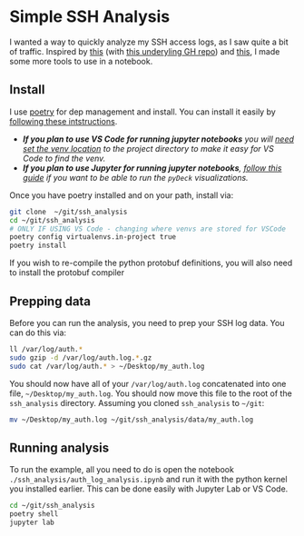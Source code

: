 # Simple SSH Analysis

I wanted a way to quickly analyze my SSH access logs, as I saw quite a bit of traffic. Inspired by [this](https://bastian.rieck.me/blog/posts/2019/ssh_incidents/) (with [this underyling GH repo](https://github.com/Pseudomanifold/Auceps)) and [this](https://gist.github.com/ryupold/eaedea845d4b54f10d68c9e97f48c65b), I made some more tools to use in a notebook.

## Install

I use [poetry](https://python-poetry.org/) for dep management and install. You can install it easily by [following these intstructions](https://python-poetry.org/docs/#installation). 
- ***If you plan to use VS Code for running jupyter notebooks** you will [need set the venv location](https://stackoverflow.com/a/64434542) to the project directory to make it easy for VS Code to find the venv.*
- ***If you plan to use Jupyter for running jupyter notebooks**, [follow this guide](https://deckgl.readthedocs.io/en/latest/installation.html#enabling-pydeck-for-jupyter) if you want to be able to run the `pyDeck` visualizations.*


Once you have poetry installed and on your path, install via:
```bash
git clone  ~/git/ssh_analysis
cd ~/git/ssh_analysis
# ONLY IF USING VS Code - changing where venvs are stored for VSCode
poetry config virtualenvs.in-project true
poetry install
```

If you wish to re-compile the python protobuf definitions, you will also need to install the protobuf compiler

## Prepping data

Before you can run the analysis, you need to prep your SSH log data. You can do this via:

```bash
ll /var/log/auth.*
sudo gzip -d /var/log/auth.log.*.gz
sudo cat /var/log/auth.* > ~/Desktop/my_auth.log
```

You should now have all of your `/var/log/auth.log` concatenated into one file, `~/Desktop/my_auth.log`. You should now move this file to the root of the `ssh_analysis` directory. Assuming you cloned `ssh_analysis` to `~/git`:

```bash
mv ~/Desktop/my_auth.log ~/git/ssh_analysis/data/my_auth.log
```

## Running analysis

To run the example, all you need to do is open the notebook `./ssh_analysis/auth_log_analysis.ipynb` and run it with the python kernel you installed earlier. This can be done easily with Jupyter Lab or VS Code.

```bash
cd ~/git/ssh_analysis
poetry shell
jupyter lab
```